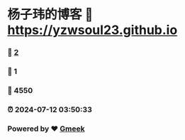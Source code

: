 # 杨子玮的博客 :link: https://yzwsoul23.github.io 
### :page_facing_up: [2](https://yzwsoul23.github.io/tag.html) 
### :speech_balloon: 1 
### :hibiscus: 4550 
### :alarm_clock: 2024-07-12 03:50:33 
### Powered by :heart: [Gmeek](https://github.com/Meekdai/Gmeek)
